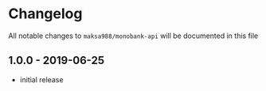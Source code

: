 # Changelog

All notable changes to `maksa988/monobank-api` will be documented in this file

## 1.0.0 - 2019-06-25

- initial release